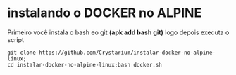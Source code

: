 # instalando o <strong>DOCKER</strong> no <strong>ALPINE</strong>
Primeiro você instala o bash eo git <strong>(apk add bash git)</strong> logo depois executa o script
```
git clone https://github.com/Crystarium/instalar-docker-no-alpine-linux;
cd instalar-docker-no-alpine-linux;bash docker.sh
```
